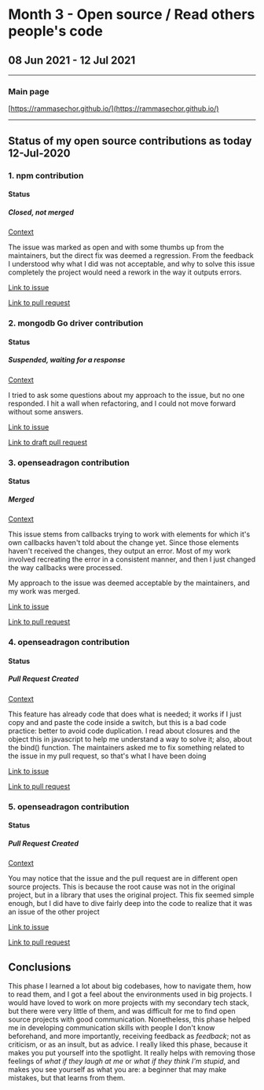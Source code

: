 # Month 3 - Open source / Read others people's code

## 08 Jun 2021 - 12 Jul 2021

---

### Main page

[https://rammasechor.github.io/](https://rammasechor.github.io/)

---

## Status of my open source contributions as today 12-Jul-2020

### 1. npm contribution

#### Status

##### Closed, not merged

[Context](/Week_Pages/Week11_Jun.md)

The issue was marked as open and with some thumbs up from the maintainers, but the direct fix was deemed a regression. From the feedback I understood why what I did was not acceptable, and why to solve this issue completely the project would need a rework in the way it outputs errors.

[Link to issue](https://github.com/npm/cli/issues/2740)

[Link to pull request](https://github.com/npm/cli/pull/3437)

### 2. mongodb Go driver contribution

#### Status

##### Suspended, waiting for a response

[Context](../Week_Pages/Week12_Jun.md)

I tried to ask some questions about my approach to the issue, but no one responded. I hit a wall when refactoring, and I could not move forward without some answers.

[Link to issue](https://jira.mongodb.org/browse/GODRIVER-1953)

[Link to draft pull request](https://github.com/mongodb/mongo-go-driver/pull/692)

### 3. openseadragon contribution

#### Status

##### Merged

[Context](../Week_Pages/Week13_Jun.md)

This issue stems from callbacks trying to work with elements for which it's own callbacks haven't told about the change yet. Since those elements haven't received the changes, they output an error. Most of my work involved recreating the error in a consistent manner, and then I just changed the way callbacks were processed.

My approach to the issue was deemed acceptable by the maintainers, and my work was merged.

[Link to issue](https://github.com/openseadragon/openseadragon/issues/1843)

[Link to pull request](https://github.com/openseadragon/openseadragon/pull/2005)

### 4. openseadragon contribution

#### Status

##### Pull Request Created

[Context](../Week_Pages/Week14_Jul.md)

This feature has already code that does what is needed; it works if I just copy and and paste the code inside a switch, but this is a bad code practice: better to avoid code duplication. I read about closures and the object this in javascript to help me understand a way to solve it; also, about the bind() function. The maintainers asked me to fix something related to the issue in my pull request, so that's what I have been doing

[Link to issue](https://github.com/openseadragon/openseadragon/issues/1718)

[Link to pull request](https://github.com/openseadragon/openseadragon/pull/2007)

### 5. openseadragon contribution

#### Status

##### Pull Request Created

[Context](../Week_Pages/Week14_Jul.md)

You may notice that the issue and the pull request are in different open source projects. This is because the root cause was not in the original project, but in a library that uses the original project. This fix seemed simple enough, but I did have to dive fairly deep into the code to realize that it was an issue of the other project

[Link to issue](https://github.com/openseadragon/openseadragon/issues/1831)

[Link to pull request](https://github.com/cuberis/openseadragon-curtain-sync/pull/9)

## Conclusions

This phase I learned a lot about big codebases, how to navigate them, how to read them, and I got a feel about the environments used in big projects. I would have loved to work on more projects with my secondary tech stack, but there were very little of them, and was difficult for me to find open source projects with good communication. Nonetheless, this phase helped me in developing communication skills with people I don't know beforehand, and more importantly, receiving feedback as *feedback*; not as criticism, or as an insult, but as advice. I really liked this phase, because it makes you put yourself into the spotlight. It really helps with removing those feelings of *what if they laugh at me* or *what if they think I'm stupid*, and makes you see yourself as what you are: a beginner that may make mistakes, but that learns from them.
